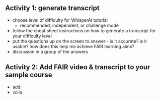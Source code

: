 ## Activity 1: generate transcript
- choose level of difficulty for WhisperAI tutorial
    - recommended, independent, or challenge mode
- follow the cheat sheet instructions on how to generate a transcript for your difficulty level
- put the questions up on the screen to answer - is it accurate? is it usable? how does this help me achieve FAIR learning aims?
- discussion in a group of the answers

## Activity 2: Add FAIR video & transcript to your sample course
- add
- voila
